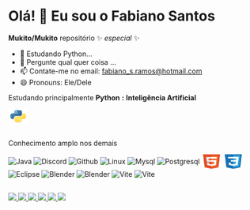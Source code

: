 # Olá! 👋 Eu sou o Fabiano Santos

**Mukito/Mukito** repositório ✨ _especial_ ✨ 

- 🌱 Estudando Python...
- 💬 Pergunte qual quer coisa ...
- 📫 Contate-me no email: fabiano_s.ramos@hotmail.com
- 😄 Pronouns: Ele/Dele 

Estudando principalmente **Python** **:** **Inteligência Artificial**
<div style="display: inline_block">
  <img align="top" alt="Python" height="30" width="40" src="https://raw.githubusercontent.com/devicons/devicon/master/icons/python/python-original.svg">
</div><br>          
          
Conhecimento amplo nos demais
<div style="display: inline_block">
  <img align="center" alt="Java" height="30" width="40" src="https://devicons.railway.app/i/java.svg">
  <img align="center" alt="Discord" height="30" width="40" src="https://devicons.railway.app/i/discord.svg">
  <img align="center" alt="Github" height="30" width="40" src="https://devicons.railway.app/i/github-dark.svg">
  <img align="center" alt="Linux" height="30" width="40" src="https://devicons.railway.app/i/tux.svg">        
  <img align="center" alt="Mysql" height="30" width="40" src="https://devicons.railway.app/i/mysql.svg">
  <img align="center" alt="Postgresql" height="30" width="40" src="https://devicons.railway.app/i/postgresql.svg">
  <img align="center" alt="HTML" height="30" width="40" src="https://raw.githubusercontent.com/devicons/devicon/master/icons/html5/html5-original.svg">
  <img align="center" alt="CSS" height="30" width="40" src="https://raw.githubusercontent.com/devicons/devicon/master/icons/css3/css3-original.svg">
  <img align="center" alt="Eclipse" height="30" width="40" src="https://cdn.jsdelivr.net/gh/devicons/devicon@latest/icons/eclipse/eclipse-original-wordmark.svg">
  <img align="center" alt="Blender" height="30" width="40" src="https://upload.wikimedia.org/wikipedia/commons/thumb/0/0c/Blender_logo_no_text.svg/512px-Blender_logo_no_text.svg.png">
  <img align="center" alt="Blender" height="30" width="40" src="https://avatars.githubusercontent.com/u/59452120?s=200&v=4">
  <img align="center" alt="Vite" height="30" width="40" src="https://devicons.railway.com/i/vitejs.svg">
  <img align="center" alt="Vite" height="30" width="40" src="https://devicons.railway.com/i/docker.svg">
<!--   [Excalidraw](https://avatars.githubusercontent.com/u/59452120?s=200&v=4) -->
<!--   https://upload.wikimedia.org/wikipedia/commons/thumb/0/0c/Blender_logo_no_text.svg/512px-Blender_logo_no_text.svg.png -->
</div>
  
  ##
 
<div> 
  <a href="https://www.youtube.com/channel/UC8_WtWt8UBmJjNppThBcUbw" target="_blank">
    <img src="https://img.shields.io/badge/YouTube-FF0000?style=for-the-badge&logo=youtube&logoColor=white" target="_blank">
  </a>
  <a href="https://www.instagram.com/fabiano100medo?igsh=MWRkYmJsNGtsYXJtag==" target="_blank">
    <img src="https://img.shields.io/badge/-Instagram-%23E4405F?style=for-the-badge&logo=instagram&logoColor=white" target="_blank">
  </a>
  <a href="https://www.twitch.tv/mukitoprograma" target="_blank">
    <img src="https://img.shields.io/badge/Twitch-9146FF?style=for-the-badge&logo=twitch&logoColor=white" target="_blank">
  </a>
  <a href="https://discord.gg/HyKzgcBypA" target="_blank">
    <img src="https://img.shields.io/badge/Discord-7289DA?style=for-the-badge&logo=discord&logoColor=white" target="_blank">
  </a> 
  <a href = "mailto:mukitoprograma@gmail.com">
    <img src="https://img.shields.io/badge/-Gmail-%23333?style=for-the-badge&logo=gmail&logoColor=white" target="_blank">
  </a>
  <a href="https://www.linkedin.com/in/fabiano-santos-014645bb" target="_blank">
    <img src="https://img.shields.io/badge/-LinkedIn-%230077B5?style=for-the-badge&logo=linkedin&logoColor=white" target="_blank">
  </a> 
</div>


<!--![Snake animation](https://github.com/Mukito/Mukito/blob/output/github-contribution-grid-snake.svg)
<img src="https://github.com/LuigiGF/LuigiGF/raw/output/github-contribution-grid-snake.svg" alt="Snake animation" style="max-width: 100%;">

